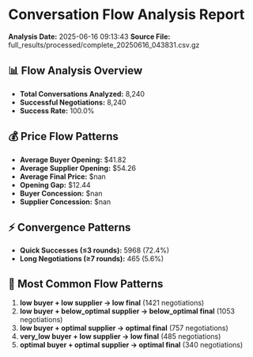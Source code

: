 # Conversation Flow Analysis Report
**Analysis Date:** 2025-06-16 09:13:43
**Source File:** full_results/processed/complete_20250616_043831.csv.gz

## 📊 Flow Analysis Overview

- **Total Conversations Analyzed:** 8,240
- **Successful Negotiations:** 8,240
- **Success Rate:** 100.0%

## 💰 Price Flow Patterns

- **Average Buyer Opening:** $41.82
- **Average Supplier Opening:** $54.26
- **Average Final Price:** $nan
- **Opening Gap:** $12.44
- **Buyer Concession:** $nan
- **Supplier Concession:** $nan

## ⚡ Convergence Patterns

- **Quick Successes (≤3 rounds):** 5968 (72.4%)
- **Long Negotiations (≥7 rounds):** 465 (5.6%)

## 🌊 Most Common Flow Patterns

1. **low buyer + low supplier → low final** (1421 negotiations)
2. **low buyer + below_optimal supplier → below_optimal final** (1053 negotiations)
3. **low buyer + optimal supplier → optimal final** (757 negotiations)
4. **very_low buyer + low supplier → low final** (485 negotiations)
5. **optimal buyer + optimal supplier → optimal final** (340 negotiations)

